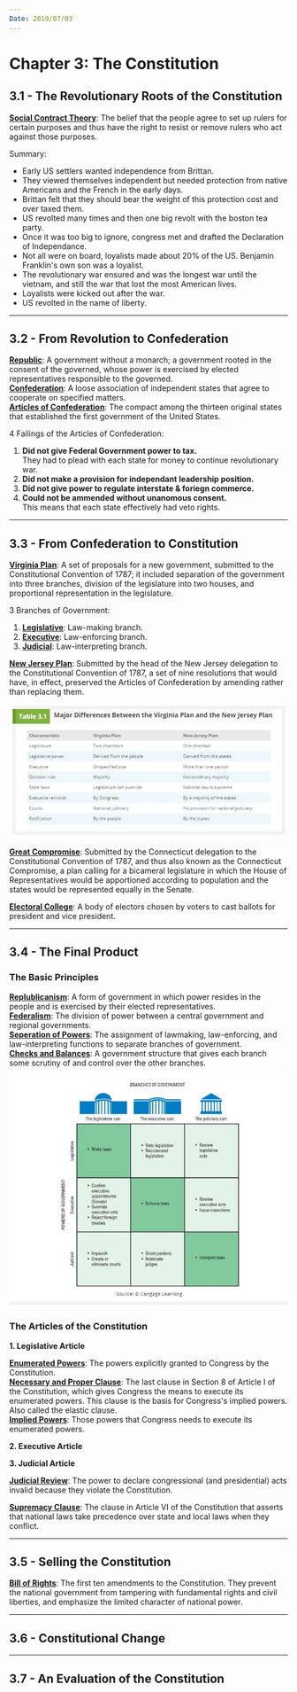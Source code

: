 ```yaml
---
Date: 2019/07/03
---
```


# Chapter 3: The Constitution

## 3.1 - The Revolutionary Roots of the Constitution

<u>**Social Contract Theory**</u>: The belief that the people agree to set up rulers for certain purposes and thus have the right to resist or remove rulers who act against those purposes.

Summary:

- Early US settlers wanted independence from Brittan.
- They viewed themselves independent but needed protection from native Americans and the French in the early days.
- Brittan felt that they should bear the weight of this protection cost and over taxed them.
- US revolted many times and then one big revolt with the boston tea party.
- Once it was too big to ignore, congress met and drafted the Declaration of Independance.
- Not all were on board, loyalists made about 20% of the US. Benjamin Franklin's own son was a loyalist.
- The revolutionary war ensured and was the longest war until the vietnam, and still the war that lost the most American lives.
- Loyalists were kicked out after the war.
- US revolted in the name of liberty.

---

## 3.2 - From Revolution to Confederation

<u>**Republic**</u>: A government without a monarch; a government rooted in the consent of the governed, whose power is exercised by elected representatives responsible to the governed.  
<u>**Confederation**</u>: A loose association of independent states that agree to cooperate on specified matters.  
<u>**Articles of Confederation**</u>: The compact among the thirteen original states that established the first government of the United States.

4 Failings of the Articles of Confederation:

1. **Did not give Federal Government power to tax.**  
   They had to plead with each state for money to continue revolutionary war.
2. **Did not make a provision for independant leadership position.**
3. **Did not give power to regulate interstate & foriegn commerce.**
4. **Could not be ammended without unanomous consent.**  
   This means that each state effectively had veto rights.

---

## 3.3 - From Confederation to Constitution

<u>**Virginia Plan**</u>: A set of proposals for a new government, submitted to the Constitutional Convention of 1787; it included separation of the government into three branches, division of the legislature into two houses, and proportional representation in the legislature.

3 Branches of Government:

1. <u>**Legislative**</u>: Law-making branch.
2. <u>**Executive**</u>: Law-enforcing branch.
3. <u>**Judicial**</u>: Law-interpreting branch.

<u>**New Jersey Plan**</u>: Submitted by the head of the New Jersey delegation to the Constitutional Convention of 1787, a set of nine resolutions that would have, in effect, preserved the Articles of Confederation by amending rather than replacing them.

![Virginia Plan vs New Jersey Plan](./../img/3.3.1.jpg)

<u>**Great Compromise**</u>: Submitted by the Connecticut delegation to the Constitutional Convention of 1787, and thus also known as the Connecticut Compromise, a plan calling for a bicameral legislature in which the House of Representatives would be apportioned according to population and the states would be represented equally in the Senate.

<u>**Electoral College**</u>: A body of electors chosen by voters to cast ballots for president and vice president.

---

## 3.4 - The Final Product

### The Basic Principles

<u>**Replublicanism**</u>: A form of government in which power resides in the people and is exercised by their elected representatives.  
<u>**Federalism**</u>: The division of power between a central government and regional governments.  
<u>**Seperation of Powers**</u>: The assignment of lawmaking, law-enforcing, and law-interpreting functions to separate branches of government.  
<u>**Checks and Balances**</u>: A government structure that gives each branch some scrutiny of and control over the other branches.

![Checks and Balances](./../img/3.3.2.jpg)

### The Articles of the Constitution

**1. Legislative Article**

<u>**Enumerated Powers**</u>: The powers explicitly granted to Congress by the Constitution.  
<u>**Necessary and Proper Clause**</u>: The last clause in Section 8 of Article I of the Constitution, which gives Congress the means to execute its enumerated powers. This clause is the basis for Congress's implied powers. Also called the elastic clause.  
<u>**Implied Powers**</u>: Those powers that Congress needs to execute its enumerated powers.

**2. Executive Article**

**3. Judicial Article**

<u>**Judicial Review**</u>: The power to declare congressional (and presidential) acts invalid because they violate the Constitution.

<u>**Supremacy Clause**</u>: The clause in Article VI of the Constitution that asserts that national laws take precedence over state and local laws when they conflict.

---

## 3.5 - Selling the Constitution

<u>**Bill of Rights**</u>: The first ten amendments to the Constitution. They prevent the national government from tampering with fundamental rights and civil liberties, and emphasize the limited character of national power.

---

## 3.6 - Constitutional Change

---

## 3.7 - An Evaluation of the Constitution
